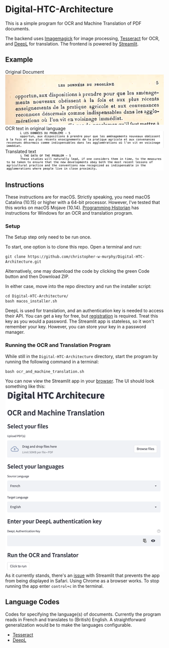 # Digital-HTC-Architecture
 This is a simple program for OCR and Machine Translation of PDF documents.

 The backend uses [Imagemagick](https://imagemagick.org/index.php) for image processing, [Tesseract](https://tesseract-ocr.github.io/) for OCR, and [DeepL](https://www.deepl.com/translator) for translation. The frontend is powered by [Streamlit](https://streamlit.io/).

## Example
Original Document
 ![Original document](resources/example_original.png)
 OCR text in original language
 ![OCR text in original language](resources/example_OCR.png)
 Translated text
 ![Translated text](resources/example_translated.png)

## Instructions
These instructions are for macOS. Strictly speaking, you need macOS Catalina (10.15) or higher with a 64-bit processor. However, I've tested that this works on macOS Mojave (10.14). [Programming Historian](https://programminghistorian.org/en/lessons/OCR-and-Machine-Translation) has instructions for Windows for an OCR and translation program.

### Setup
The Setup step only need to be run once.

To start, one option is to clone this repo. Open a terminal and run:
```
git clone https://github.com/christopher-w-murphy/Digital-HTC-Architecture.git
```
Alternatively, one may download the code by clicking the green Code button and then Download ZIP.

In either case, move into the repo directory and run the installer script:
```
cd Digital-HTC-Architecture/
bash macos_installer.sh
```

DeepL is used for translation, and an authentication key is needed to access their API. You can get a key for free, but [registration](https://www.deepl.com/pro-api) is required. Treat this key as you would a password. The Streamlit app is stateless, so it won't remember your key. However, you can store your key in a password manager.

### Running the OCR and Translation Program
While still in the `Digital-HTC-Architecture` directory, start the program by running the following command in a terminal:
```
bash ocr_and_machine_translation.sh
```
You can now view the Streamlit app in your [browser](hhttp://localhost:8501). The UI should look something like this:
 ![Streamlit UI](resources/streamlit.png)
As it currently stands, there's an [issue](https://github.com/streamlit/streamlit/issues/4658) with Streamlit that prevents the app from being displayed in Safari. Using Chrome as a browser works. To stop running the app enter `control+c` in the terminal.

## Language Codes
Codes for specifying the language(s) of documents. Currently the program reads in French and translates to (British) English. A straightforward generalization would be to make the languages configurable.
- [Tesseract](https://github.com/tesseract-ocr/tesseract/blob/main/doc/tesseract.1.asc#LANGUAGES)
- [DeepL](https://www.deepl.com/docs-api/translating-text/?utm_source=github&utm_medium=github-python-readme)
